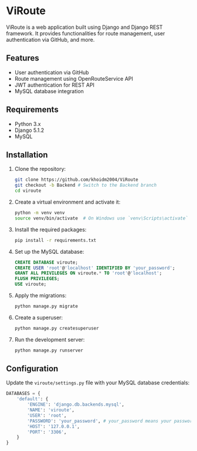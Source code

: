 # ViRoute

ViRoute is a web application built using Django and Django REST framework. It provides functionalities for route management, user authentication via GitHub, and more.

## Features

- User authentication via GitHub
- Route management using OpenRouteService API
- JWT authentication for REST API
- MySQL database integration

## Requirements

- Python 3.x
- Django 5.1.2
- MySQL

## Installation

1. Clone the repository:

    ```bash
    git clone https://github.com/khoidm2004/ViRoute
    git checkout -b Backend # Switch to the Backend branch
    cd viroute
    ```
2. Create a virtual environment and activate it:

    ```bash
    python -m venv venv
    source venv/bin/activate  # On Windows use `venv\Scripts\activate`
    ```

3. Install the required packages:

    ```bash
    pip install -r requirements.txt
    ```

4. Set up the MySQL database:

    ```sql
    CREATE DATABASE viroute;
    CREATE USER 'root'@'localhost' IDENTIFIED BY 'your_password';
    GRANT ALL PRIVILEGES ON viroute.* TO 'root'@'localhost';
    FLUSH PRIVILEGES;
    USE viroute;
    ```

5. Apply the migrations:

    ```bash
    python manage.py migrate
    ```

6. Create a superuser:

    ```bash
    python manage.py createsuperuser
    ```

7. Run the development server:

    ```bash
    python manage.py runserver
    ```

## Configuration

Update the `viroute/settings.py` file with your MySQL database credentials:

```py
DATABASES = {
    'default': {
        'ENGINE': 'django.db.backends.mysql',
        'NAME': 'viroute',
        'USER': 'root',
        'PASSWORD': 'your_password', # your_password means your password ^_^! 
        'HOST': '127.0.0.1',
        'PORT': '3306',
    }
}
```
